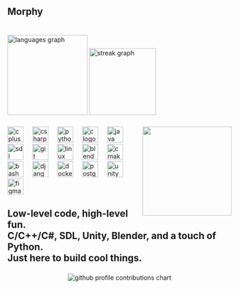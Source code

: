 <h2 align="left">Morphy</h2>

###

<br clear="both">

<div align="left">
  <img src="https://github-readme-stats.vercel.app/api/top-langs?username=why-morphy&locale=en&hide_title=false&layout=compact&card_width=320&langs_count=5&theme=aura_dark&hide_border=false" height="180" alt="languages graph"  />
  <img src="https://streak-stats.demolab.com?user=why-morphy&locale=en&mode=weekly&theme=aura_dark&hide_border=false&border_radius=5" height="150" alt="streak graph"  />
</div>

###

<img align="right" height="200" src="https://i.gifer.com/2iiE.gif"  />

###

<div align="left">
  <img src="https://cdn.jsdelivr.net/gh/devicons/devicon/icons/cplusplus/cplusplus-original.svg" height="36" alt="cplusplus logo"  />
  <img width="12" />
  <img src="https://cdn.jsdelivr.net/gh/devicons/devicon/icons/csharp/csharp-original.svg" height="36" alt="csharp logo"  />
  <img width="12" />
  <img src="https://cdn.jsdelivr.net/gh/devicons/devicon/icons/python/python-original.svg" height="36" alt="python logo"  />
  <img width="12" />
  <img src="https://cdn.jsdelivr.net/gh/devicons/devicon/icons/c/c-original.svg" height="36" alt="c logo"  />
  <img width="12" />
  <img src="https://cdn.jsdelivr.net/gh/devicons/devicon/icons/java/java-original.svg" height="36" alt="java logo"  />
  <img width="12" />
  <img src="https://cdn.jsdelivr.net/gh/devicons/devicon/icons/sdl/sdl-original.svg" height="36" alt="sdl logo"  />
  <img width="12" />
  <img src="https://cdn.jsdelivr.net/gh/devicons/devicon/icons/git/git-original.svg" height="36" alt="git logo"  />
  <img width="12" />
  <img src="https://cdn.simpleicons.org/linux/FCC624" height="36" alt="linux logo"  />
  <img width="12" />
  <img src="https://skillicons.dev/icons?i=blender" height="36" alt="blender logo"  />
  <img width="12" />
  <img src="https://cdn.jsdelivr.net/gh/devicons/devicon/icons/cmake/cmake-original.svg" height="36" alt="cmake logo"  />
  <img width="12" />
  <img src="https://skillicons.dev/icons?i=bash" height="36" alt="bash logo"  />
  <img width="12" />
  <img src="https://cdn.jsdelivr.net/gh/devicons/devicon/icons/django/django-plain.svg" height="36" alt="django logo"  />
  <img width="12" />
  <img src="https://cdn.simpleicons.org/docker/2496ED" height="36" alt="docker logo"  />
  <img width="12" />
  <img src="https://cdn.simpleicons.org/postgresql/4169E1" height="36" alt="postgresql logo"  />
  <img width="12" />
  <img src="https://cdn.simpleicons.org/unity/FFFFFF" height="36" alt="unity logo"  />
  <img width="12" />
  <img src="https://cdn.jsdelivr.net/gh/devicons/devicon/icons/figma/figma-original.svg" height="36" alt="figma logo"  />
</div>

###

<h2 align="left">Low-level code, high-level fun.<br>C/C++/C#, SDL, Unity, Blender, and a touch of Python.<br>Just here to build cool things.</h2>

###

<p align="center" >
	<picture>
	  <source media="(prefers-color-scheme: dark)"  srcset="https://raw.githubusercontent.com/<github_user>/<repository>/output-3d-contrib/night.svg" />
	  <source media="(prefers-color-scheme: light)" srcset="https://raw.githubusercontent.com/<github_user>/<repository>/output-3d-contrib/day.svg" />
	  <img alt="github profile contributions chart"    src="https://raw.githubusercontent.com/<github_user>/<repository>/output-3d-contrib/day.svg" />
	</picture>
</p>